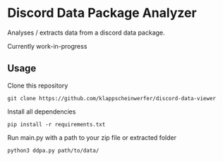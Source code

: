 # Discord Data Package Analyzer

Analyses / extracts data from a discord data package.

Currently work-in-progress

## Usage

Clone this repository

`git clone https://github.com/klappscheinwerfer/discord-data-viewer`

Install all dependencies

`pip install -r requirements.txt`

Run main.py with a path to your zip file or extracted folder

`python3 ddpa.py path/to/data/`
